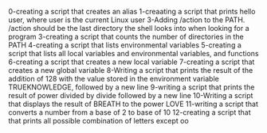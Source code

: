 0-creating a script that creates an alias
1-creaating a script that prints hello user, where user is the current Linux user
3-Adding /action to the PATH. /action should be the last directory the shell looks into when looking for a program
3-creating a script that counts the number of directories in the PATH
4-creating a script that lists environmental variables
5-creating a script that lists all local variables and environmental variables, and functions
6-creating a script that creates a new local variable
7-creating a script that creates a new global variable
8-Writing a script that prints the result of the addition of 128 with the value stored in the environment variable TRUEKNOWLEDGE, followed by a new line
9-writing a script that prints the result of power divided by divide followed by a new line
10-Writing a script that displays the result of BREATH to the power LOVE
11-writing a script that converts a number from a base of 2 to base of 10
12-creating a script that that prints all possible combination of letters except oo
